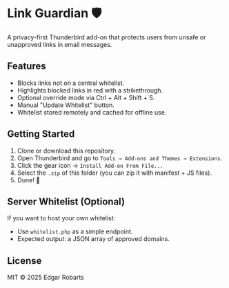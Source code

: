 # Link Guardian 🛡️

A privacy-first Thunderbird add-on that protects users from unsafe or unapproved links in email messages.

## Features
- Blocks links not on a central whitelist.
- Highlights blocked links in red with a strikethrough.
- Optional override mode via Ctrl + Alt + Shift + S.
- Manual "Update Whitelist" button.
- Whitelist stored remotely and cached for offline use.

## Getting Started

1. Clone or download this repository.
2. Open Thunderbird and go to `Tools → Add-ons and Themes → Extensions`.
3. Click the gear icon → `Install Add-on From File...`
4. Select the `.zip` of this folder (you can zip it with manifest + JS files).
5. Done! 🎉

## Server Whitelist (Optional)
If you want to host your own whitelist:
- Use `whitelist.php` as a simple endpoint.
- Expected output: a JSON array of approved domains.

## License
MIT © 2025 Edgar Robarts